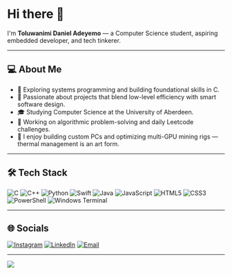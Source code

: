 # Hi there 👋

I'm **Toluwanimi Daniel Adeyemo** — a Computer Science student, aspiring embedded developer, and tech tinkerer.

---

## 💻 About Me

- 🤖 Exploring systems programming and building foundational skills in C.
- 🔧 Passionate about projects that blend low-level efficiency with smart software design.
- 🎓 Studying Computer Science at the University of Aberdeen.
- 🚀 Working on algorithmic problem-solving and daily Leetcode challenges.
- 🧠 I enjoy building custom PCs and optimizing multi-GPU mining rigs — thermal management is an art form.

---

## 🛠️ Tech Stack

![C](https://img.shields.io/badge/c-%2300599C.svg?style=for-the-badge&logo=c&logoColor=white)
![C++](https://img.shields.io/badge/c++-%2300599C.svg?style=for-the-badge&logo=c%2B%2B&logoColor=white)
![Python](https://img.shields.io/badge/python-3670A0?style=for-the-badge&logo=python&logoColor=ffdd54)
![Swift](https://img.shields.io/badge/swift-F54A2A?style=for-the-badge&logo=swift&logoColor=white)
![Java](https://img.shields.io/badge/java-%23ED8B00.svg?style=for-the-badge&logo=openjdk&logoColor=white)
![JavaScript](https://img.shields.io/badge/javascript-%23323330.svg?style=for-the-badge&logo=javascript&logoColor=%23F7DF1E)
![HTML5](https://img.shields.io/badge/html5-%23E34F26.svg?style=for-the-badge&logo=html5&logoColor=white)
![CSS3](https://img.shields.io/badge/css3-%231572B6.svg?style=for-the-badge&logo=css3&logoColor=white)
![PowerShell](https://img.shields.io/badge/PowerShell-%235391FE.svg?style=for-the-badge&logo=powershell&logoColor=white)
![Windows Terminal](https://img.shields.io/badge/Windows%20Terminal-%234D4D4D.svg?style=for-the-badge&logo=windows-terminal&logoColor=white)

---

## 🌐 Socials

[![Instagram](https://img.shields.io/badge/Instagram-%23E4405F.svg?logo=Instagram&logoColor=white)](https://instagram.com/tadeyemo32)
[![LinkedIn](https://img.shields.io/badge/LinkedIn-%230077B5.svg?logo=linkedin&logoColor=white)](https://linkedin.com/in/tadeyemo32)
[![Email](https://img.shields.io/badge/Email-D14836?logo=gmail&logoColor=white)](mailto:tadeyemo32@gmail.com)

---



[![](https://visitcount.itsvg.in/api?id=tadeyemo32&icon=0&color=0)](https://visitcount.itsvg.in)

<!-- Proudly created with ❤️ by Tolu -->
